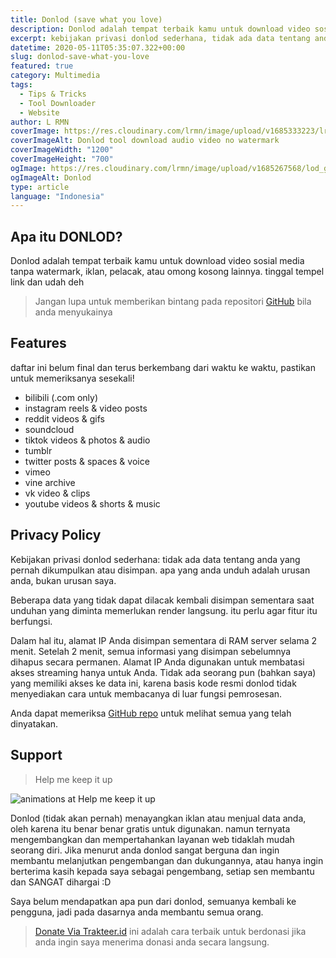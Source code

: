 ```yaml
---
title: Donlod (save what you love)
description: Donlod adalah tempat terbaik kamu untuk download video sosial media tanpa watermark, iklan, pelacak, atau omong kosong lainnya
excerpt: kebijakan privasi donlod sederhana, tidak ada data tentang anda yang pernah dikumpulkan/disimpan. Tidak ada. Apa yang anda unduh adalah urusan anda, bukan urusan saya.
datetime: 2020-05-11T05:35:07.322+00:00
slug: donlod-save-what-you-love
featured: true
category: Multimedia
tags:
  - Tips & Tricks
  - Tool Downloader
  - Website
author: L RMN
coverImage: https://res.cloudinary.com/lrmn/image/upload/v1685333223/lrmn.dev/donlod-blog_dxobr3.png
coverImageAlt: Donlod tool download audio video no watermark
coverImageWidth: "1200"
coverImageHeight: "700"
ogImage: https://res.cloudinary.com/lrmn/image/upload/v1685267568/lod_gf8w9u.png
ogImageAlt: Donlod
type: article
language: "Indonesia"
---
```


## Apa itu DONLOD?

Donlod adalah tempat terbaik kamu untuk download video sosial media tanpa watermark, iklan, pelacak, atau omong kosong lainnya. tinggal tempel link dan udah deh

> Jangan lupa untuk memberikan bintang pada repositori [GitHub](https://github.com/nama-pengguna/nama-repo) bila anda menyukainya

## Features

daftar ini belum final dan terus berkembang dari waktu ke waktu, pastikan untuk memeriksanya sesekali!

- bilibili (.com only)
- instagram reels & video posts
- reddit videos & gifs
- soundcloud
- tiktok videos & photos & audio
- tumblr
- twitter posts & spaces & voice
- vimeo
- vine archive
- vk video & clips
- youtube videos & shorts & music

## Privacy Policy

Kebijakan privasi donlod sederhana: tidak ada data tentang anda yang pernah dikumpulkan atau disimpan.
apa yang anda unduh adalah urusan anda, bukan urusan saya.

Beberapa data yang tidak dapat dilacak kembali disimpan sementara saat unduhan yang diminta memerlukan render langsung. itu perlu agar fitur itu berfungsi.

Dalam hal itu, alamat IP Anda disimpan sementara di RAM server selama 2 menit. Setelah 2 menit, semua informasi yang disimpan sebelumnya dihapus secara permanen. Alamat IP Anda digunakan untuk membatasi akses streaming hanya untuk Anda.
Tidak ada seorang pun (bahkan saya) yang memiliki akses ke data ini, karena basis kode resmi donlod tidak menyediakan cara untuk membacanya di luar fungsi pemrosesan.

Anda dapat memeriksa [GitHub repo](https://github.com/lrmn7/donlod) untuk melihat semua yang telah dinyatakan.

## Support

> Help me keep it up

![animations at Help me keep it up](https://res.cloudinary.com/lrmn/image/upload/v1685266990/catsleep_cxk9vz.webp "L RMN website")

Donlod (tidak akan pernah) menayangkan iklan atau menjual data anda, oleh karena itu benar benar gratis untuk digunakan. namun ternyata mengembangkan dan mempertahankan layanan web tidaklah mudah seorang diri.
Jika menurut anda donlod sangat berguna dan ingin membantu melanjutkan pengembangan dan dukungannya, atau hanya ingin berterima kasih kepada saya sebagai pengembang, setiap sen membantu dan SANGAT dihargai :D

Saya belum mendapatkan apa pun dari donlod, semuanya kembali ke pengguna, jadi pada dasarnya anda membantu semua orang.

> [Donate Via Trakteer.id](https://trakteer.id/lrmn)
> ini adalah cara terbaik untuk berdonasi jika anda ingin saya menerima donasi anda secara langsung.
